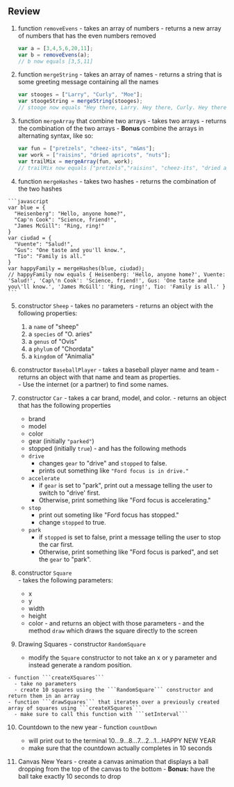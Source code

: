 ## Review
  1. function ```removeEvens```
    - takes an array of numbers
    - returns a new array of numbers that has the even numbers removed

        ```javascript
        var a = [3,4,5,6,20,11];
        var b = removeEvens(a);
        // b now equals [3,5,11]
        ```
  2. function ```mergeString```
    - takes an array of names
    - returns a string that is some greeting message containing all the names

        ```javascript
        var stooges = ["Larry", "Curly", "Moe"];
        var stoogeString = mergeString(stooges);
        // stooge now equals "Hey there, Larry. Hey there, Curly. Hey there, Moe."
        ```

  3. function ```mergeArray``` that combine two arrays
    - takes two arrays
    - returns the combination of the two arrays
    - **Bonus** combine the arrays in alternating syntax, like so:

        ```javascript
        var fun = ["pretzels", "cheez-its", "m&ms"];
        var work = ["raisins", "dried apricots", "nuts"];
        var trailMix = mergeArray(fun, work);
        // trailMix now equals ["pretzels","raisins", "cheez-its", "dried apricots", "m&ms", "nuts"];
        ```

  4. function ```mergeHashes```
    - takes two hashes
    - returns the combination of the two hashes

    ```javascript
    var blue = {
      "Heisenberg": "Hello, anyone home?",
      "Cap'n Cook": "Science, friend!",
      "James McGill": "Ring, ring!"
    }
    var ciudad = {
      "Vuente": "Salud!",
      "Gus": "One taste and you'll know.",
      "Tio": "Family is all."
    }
    var happyFamily = mergeHashes(blue, ciudad);
    // happyFamily now equals { Heisenberg: 'Hello, anyone home?', Vuente: 'Salud!', 'Cap\'n Cook': 'Science, friend!', Gus: 'One taste and you\'ll know.', 'James McGill': 'Ring, ring!', Tio: 'Family is all.' }
    ```

  5. constructor ```Sheep```
    - takes no parameters
    - returns an object with the following properties:
      1. a ```name``` of "sheep"  
      2. a ```species``` of "O. aries"
      3. a ```genus``` of "Ovis"
      4. a ```phylum``` of "Chordata"
      5. a ```kingdom``` of "Animalia"

  2. constructor ```BaseballPlayer```
    - takes a baseball player name and team
    -returns an object with that name and team as properties.  
    - Use the internet (or a partner) to find some names.

  3. constructor ```Car```
    - takes a car brand, model, and color.
    - returns an object that has the following properties
      - brand
      - model
      - color
      - gear (initially ```"parked"```)
      - stopped (initially ```true```)
    - and has the following methods
      - `drive`
        - changes `gear` to "drive" and `stopped` to false.
        - prints out something like ```"Ford focus is in drive."```
      - `accelerate`
        - if `gear` is set to "park", print out a message telling the user to switch to "drive' first.
        - Otherwise, print something like "Ford focus is accelerating."
      - `stop`
        - print out someting like "Ford focus has stopped."
        - change `stopped` to true.
      - `park`
        - if `stopped` is set to false, print a message telling the user to stop the car first.
        - Otherwise, print something like "Ford focus is parked", and set the `gear` to "park".

  8. constructor ```Square```  
    - takes the following parameters:
      - x
      - y
      - width
      - height
      - color
    - and returns an object with those parameters
    - and the method ```draw``` which draws the square directly to the screen

  9. Drawing Squares
    - constructor ```RandomSquare```
      - modify the ```Square``` constructor to not take an x or y parameter and instead generate a random position.

    - function ```createXSquares```
      - take no parameters
      - create 10 squares using the ```RandomSquare``` constructor and return them in an array
    - function ```drawSquares``` that iterates over a previously created array of squares using ```createXSquares```
      - make sure to call this function with ```setInterval```

  10. Countdown to the new year
    - function ```countDown```
      - will print out to the terminal  10...9...8...7...2...1...HAPPY NEW YEAR
      - make sure that the countdown actually completes in 10 seconds

  11. Canvas New Years
    - create a canvas animation that displays a ball dropping from the top of the canvas to the bottom
    - **Bonus:** have the ball take exactly 10 seconds to drop
